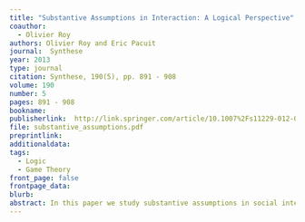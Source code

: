 ```yaml
---
title: "Substantive Assumptions in Interaction: A Logical Perspective"
coauthor: 
  - Olivier Roy
authors: Olivier Roy and Eric Pacuit
journal:  Synthese
year: 2013
type: journal
citation: Synthese, 190(5), pp. 891 - 908
volume: 190
number: 5
pages: 891 - 908
bookname:
publisherlink:  http://link.springer.com/article/10.1007%2Fs11229-012-0191-y
file: substantive_assumptions.pdf
preprintlink:  
additionaldata:
tags: 
  - Logic
  - Game Theory
front_page: false
frontpage_data:  
blurb: 
abstract: In this paper we study substantive assumptions in social interaction. By substantive assumptions we mean contingent assumptions about what the players know and believe about each other's choices and information. We first explain why substantive assumptions are fundamental for the analysis of games and, more generally, social interaction. Then we show that they can be compared formally, and that there exist contexts where no substantive assumptions are being made. Finally we show that the questions raised in this paper are related to a number of issues concerning 'large' structures in epistemic game theory.
---
```

    
